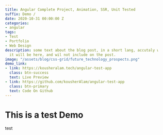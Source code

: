 ```yaml
---
title: Angular Complete Project, Animation, SSR, Unit Tested
suffix: Demo /
date: 2020-10-31 00:00:00 Z
categories:
- angular
tags:
- Test
- Portfolio
- Web Design
description: some text about the blog post, in a short lang, accutaly what is it,
  it will be here, and wil not include on the post.
image: "/assets/blog/css-grid/future_technology_prospects.png"
demo_link:
- link: https://kousheralam.tech/angular-test-app
  class: btn-success
  text: Live Preview
- link: https://github.com/kousherAlam/angular-test-app
  class: btn-primary
  text: Code On Github
---
```


# This is a test Demo 


test
